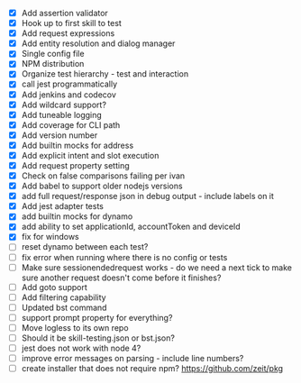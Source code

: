 - [X] Add assertion validator
- [X] Hook up to first skill to test
- [X] Add request expressions
- [X] Add entity resolution and dialog manager
- [X] Single config file
- [X] NPM distribution
- [X] Organize test hierarchy - test and interaction
- [X] call jest programmatically
- [X] Add jenkins and codecov
- [X] Add wildcard support?
- [X] Add tuneable logging
- [X] Add coverage for CLI path
- [X] Add version number
- [X] Add builtin mocks for address
- [X] Add explicit intent and slot execution
- [X] Add request property setting
- [X] Check on false comparisons failing per ivan
- [X] Add babel to support older nodejs versions
- [X] add full request/response json in debug output - include labels on it
- [X] Add jest adapter tests
- [X] add builtin mocks for dynamo
- [X] add ability to set applicationId, accountToken and deviceId
- [X] fix for windows
- [ ] reset dynamo between each test?
- [ ] fix error when running where there is no config or tests
- [ ] Make sure sessionendedrequest works - do we need a next tick to make sure another request doesn't come before it finishes?
- [ ] Add goto support
- [ ] Add filtering capability
- [ ] Updated bst command
- [ ] support prompt property for everything?
- [ ] Move logless to its own repo
- [ ] Should it be skill-testing.json or bst.json?
- [ ] jest does not work with node 4?
- [ ] improve error messages on parsing - include line numbers?
- [ ] create installer that does not require npm? https://github.com/zeit/pkg
